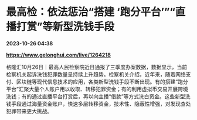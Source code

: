 # 最高检：依法惩治“搭建 ‘跑分平台’”“直播打赏”等新型洗钱手段

**2023-10-26 04:38**

**https://www.gelonghui.com/live/1264218**

格隆汇10月26日｜最高人民检察院近日通报了三季度办案数据，数据显示，当前检察机关起诉洗钱犯罪数量呈持续上升趋势。检察机关介绍，近年来，随着网络支付、区块链等现代信息技术的应用，各类新型洗钱手段不断出现。有的搭建“跑分平台”汇聚大量个人账户用以收取、转移犯罪资金；有的利用虚拟币交易开展跨境洗钱；有的通过直播平台打赏后，再以向主播“借款”等方式洗白资金。这些新型洗钱手段通过海量资金账户，快速多层转移资金，技术性、隐蔽性增强，对发现查处犯罪带来更大挑战。